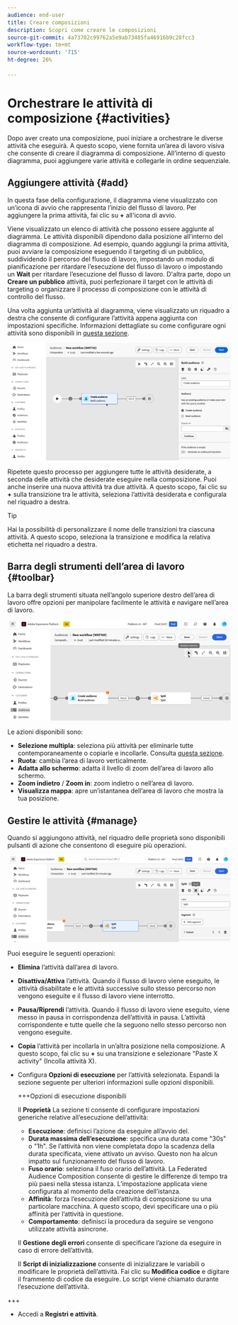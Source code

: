 ```yaml
---
audience: end-user
title: Creare composizioni
description: Scopri come creare le composizioni
source-git-commit: 4a73702c99762a5e9ab73485fa46916b9c28fcc3
workflow-type: tm+mt
source-wordcount: '715'
ht-degree: 26%

---
```



# Orchestrare le attività di composizione {#activities}

Dopo aver creato una composizione, puoi iniziare a orchestrare le diverse attività che eseguirà. A questo scopo, viene fornita un’area di lavoro visiva che consente di creare il diagramma di composizione. All’interno di questo diagramma, puoi aggiungere varie attività e collegarle in ordine sequenziale.

## Aggiungere attività {#add}

In questa fase della configurazione, il diagramma viene visualizzato con un’icona di avvio che rappresenta l’inizio del flusso di lavoro. Per aggiungere la prima attività, fai clic su **+** all&#39;icona di avvio.

Viene visualizzato un elenco di attività che possono essere aggiunte al diagramma. Le attività disponibili dipendono dalla posizione all’interno del diagramma di composizione. Ad esempio, quando aggiungi la prima attività, puoi avviare la composizione eseguendo il targeting di un pubblico, suddividendo il percorso del flusso di lavoro, impostando un modulo di pianificazione per ritardare l’esecuzione del flusso di lavoro o impostando un **Wait** per ritardare l’esecuzione del flusso di lavoro. D&#39;altra parte, dopo un **Creare un pubblico** attività, puoi perfezionare il target con le attività di targeting o organizzare il processo di composizione con le attività di controllo del flusso.

Una volta aggiunta un’attività al diagramma, viene visualizzato un riquadro a destra che consente di configurare l’attività appena aggiunta con impostazioni specifiche. Informazioni dettagliate su come configurare ogni attività sono disponibili in [questa sezione](activities/about-activities.md).

![](assets/composition-create-add.png)

Ripetete questo processo per aggiungere tutte le attività desiderate, a seconda delle attività che desiderate eseguire nella composizione. Puoi anche inserire una nuova attività tra due attività. A questo scopo, fai clic su **+** sulla transizione tra le attività, seleziona l’attività desiderata e configurala nel riquadro a destra.

>[!TIP]
>
>Hai la possibilità di personalizzare il nome delle transizioni tra ciascuna attività. A questo scopo, seleziona la transizione e modifica la relativa etichetta nel riquadro a destra.

## Barra degli strumenti dell’area di lavoro {#toolbar}

La barra degli strumenti situata nell’angolo superiore destro dell’area di lavoro offre opzioni per manipolare facilmente le attività e navigare nell’area di lavoro.

![](assets/canvas-toolbar.png)

Le azioni disponibili sono:

* **Selezione multipla**: seleziona più attività per eliminarle tutte contemporaneamente o copiarle e incollarle. Consulta [questa sezione](#copy).
* **Ruota**: cambia l’area di lavoro verticalmente.
* **Adatta allo schermo**: adatta il livello di zoom dell’area di lavoro allo schermo.
* **Zoom indietro** / **Zoom in**: zoom indietro o nell’area di lavoro.
* **Visualizza mappa**: apre un’istantanea dell’area di lavoro che mostra la tua posizione.

## Gestire le attività {#manage}

Quando si aggiungono attività, nel riquadro delle proprietà sono disponibili pulsanti di azione che consentono di eseguire più operazioni.

![](assets/activity-actions.png)

Puoi eseguire le seguenti operazioni:

* **Elimina** l’attività dall’area di lavoro.
* **Disattiva/Attiva** l’attività. Quando il flusso di lavoro viene eseguito, le attività disabilitate e le attività successive sullo stesso percorso non vengono eseguite e il flusso di lavoro viene interrotto.
* **Pausa/Riprendi** l’attività. Quando il flusso di lavoro viene eseguito, viene messo in pausa in corrispondenza dell’attività in pausa. L’attività corrispondente e tutte quelle che la seguono nello stesso percorso non vengono eseguite.
* **Copia** l’attività per incollarla in un’altra posizione nella composizione. A questo scopo, fai clic su **+** su una transizione e selezionare &quot;Paste X activity&quot; (Incolla attività X). <!-- cannot copy multiple activities ? cannot paste in another composition?-->
* Configura **Opzioni di esecuzione** per l’attività selezionata. Espandi la sezione seguente per ulteriori informazioni sulle opzioni disponibili.

  +++Opzioni di esecuzione disponibili

  Il **Proprietà** La sezione ti consente di configurare impostazioni generiche relative all’esecuzione dell’attività:

   * **Esecuzione**: definisci l’azione da eseguire all’avvio del.
   * **Durata massima dell’esecuzione**: specifica una durata come &quot;30s&quot; o &quot;1h&quot;. Se l’attività non viene completata dopo la scadenza della durata specificata, viene attivato un avviso. Questo non ha alcun impatto sul funzionamento del flusso di lavoro.
   * **Fuso orario**: seleziona il fuso orario dell’attività. La Federated Audience Composition consente di gestire le differenze di tempo tra più paesi nella stessa istanza. L’impostazione applicata viene configurata al momento della creazione dell’istanza.
   * **Affinità**: forza l’esecuzione dell’attività di composizione su una particolare macchina. A questo scopo, devi specificare una o più affinità per l’attività in questione.
   * **Comportamento**: definisci la procedura da seguire se vengono utilizzate attività asincrone.

  Il **Gestione degli errori** consente di specificare l’azione da eseguire in caso di errore dell’attività.

  Il **Script di inizializzazione** consente di inizializzare le variabili o modificare le proprietà dell’attività. Fai clic su **Modifica codice** e digitare il frammento di codice da eseguire. Lo script viene chiamato durante l’esecuzione dell’attività.

+++

* Accedi a **Registri e attività**.
